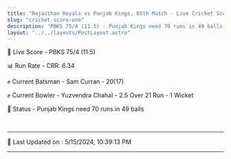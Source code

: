 ```yaml
---
title: "Rajasthan Royals vs Punjab Kings, 65th Match - Live Cricket Score"
slug: "cricket-score-one"
description: "PBKS 75/4 (11.5) - Punjab Kings need 70 runs in 49 balls."
layout: "../../layouts/PostLayout.astro"
---
```


🔴 Live Score - PBKS 75/4 (11.5)  

📊 Run Rate - CRR: 6.34  

✊ Current Batsman - Sam Curran - 20(17)  

✊ Current Bowler - Yuzvendra Chahal - 2.5 Over 21 Run - 1 Wicket  

📑 Status - Punjab Kings need 70 runs in 49 balls

<br />

***

📝 Last Updated on : 5/15/2024, 10:39:13 PM

***


